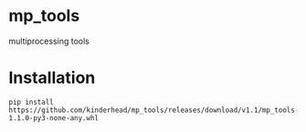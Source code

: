 # mp_tools
multiprocessing tools

# Installation

```
pip install https://github.com/kinderhead/mp_tools/releases/download/v1.1/mp_tools-1.1.0-py3-none-any.whl
```
